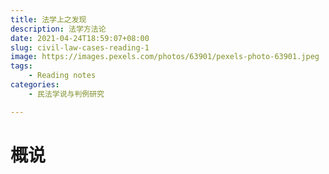 ```yaml
---
title: 法学上之发现
description: 法学方法论
date: 2021-04-24T18:59:07+08:00
slug: civil-law-cases-reading-1
image: https://images.pexels.com/photos/63901/pexels-photo-63901.jpeg
tags: 
    - Reading notes
categories:
    - 民法学说与判例研究

---
```


# 概说

